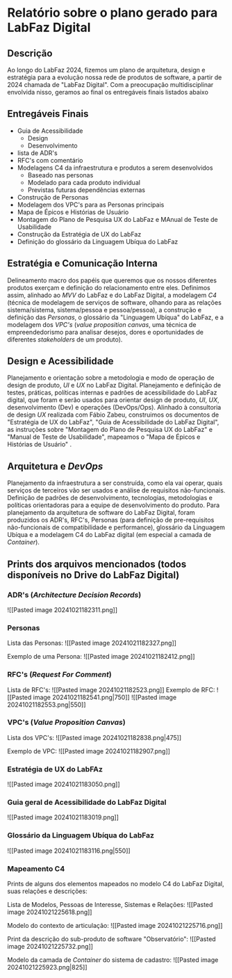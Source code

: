 # Relatório sobre o plano gerado para LabFaz Digital

## Descrição
Ao longo do LabFaz 2024, fizemos um plano de arquitetura, design e estratégia para a evolução nossa rede de produtos de software, a partir de 2024 chamada de "LabFaz Digital". Com a preocupação multidisciplinar envolvida nisso, geramos ao final os entregáveis finais listados abaixo

## Entregáveis Finais
- Guia de Acessibilidade
	- Design
	- Desenvolvimento
- lista de ADR's
- RFC's com comentário
- Modelagens C4 da infraestrutura e produtos a serem desenvolvidos
	- Baseado nas personas
	- Modelado para cada produto individual
	- Previstas futuras dependências externas
- Construção de Personas
- Modelagem dos VPC's para as Personas principais
- Mapa de Épicos e Histórias de Usuário
- Montagem do Plano de Pesquisa UX do LabFaz e MAnual de Teste de Usabilidade
- Construção da Estratégia de UX do LabFaz
- Definição do glossário da Linguagem Ubíqua do LabFaz

## Estratégia e Comunicação Interna
Delineamento macro dos papéis que queremos que os nossos diferentes produtos exerçam e definição do relacionamento entre eles. Definimos assim, alinhado ao *MVV* do LabFaz e do LabFaz Digital, a modelagem *C4* (técnica de modelagem de serviços de software, olhando para as relações sistema/sistema, sistema/pessoa e pessoa/pessoa), a construção e definição das *Personas*, o glossário da "Linguagem Ubíqua" do LabFaz, e a modelagem dos *VPC's* (*value proposition canvas*, uma técnica de empreendedorismo para analisar desejos, dores e oportunidades de diferentes *stakeholders* de um produto).

## Design e Acessibilidade
Planejamento e orientação sobre a metodologia e modo de operação de design de produto, *UI* e *UX* no LabFaz Digital. Planejamento e definição de testes, práticas, políticas internas e padrões de acessibilidade do LabFaz digital, que foram e serão usados para orientar design de produto, *UI*, *UX*, desenvolvimento (Dev) e operações (DevOps/Ops). Alinhado à consultoria de design *UX* realizada com Fábio Zabeu, construimos os documentos de "Estratégia de UX do LabFaz", "Guia de Acessibilidade do LabFaz Digital", as instruções sobre "Montagem do Plano de Pesquisa UX do LabFaz" e "Manual de Teste de Usabilidade", mapeamos o "Mapa de Épicos e Histórias de Usuário" .

## Arquitetura e *DevOps*
Planejamento da infraestrutura a ser construída, como ela vai operar, quais serviços de terceiros vão ser usados e análise de requisitos não-funcionais. Definição de padrões de desenvolvimento, tecnologias, metodologias e políticas orientadoras para a equipe de desenvolvimento do produto. Para planejamento da arquitetura de software do LabFaz Digital, foram produzidos os ADR's, RFC's, Personas (para definição de pre-requisitos não-funcionais de compatibilidade e performance), glossário da Linguagem Ubíqua e a modelagem C4 do LabFaz digital (em especial a camada de *Container*).

## Prints dos arquivos mencionados (todos disponíveis no Drive do LabFaz Digital)

### ADR's (*Architecture Decision Records*)
![[Pasted image 20241021182311.png]]

### Personas
Lista das Personas:
![[Pasted image 20241021182327.png]]

Exemplo de uma Persona:
![[Pasted image 20241021182412.png]]

### RFC's (*Request For Comment*)
Lista de RFC's:
![[Pasted image 20241021182523.png]]
Exemplo de RFC:
![[Pasted image 20241021182541.png|750]]
![[Pasted image 20241021182553.png|550]]

### VPC's (*Value Proposition Canvas*)
Lista dos VPC's:
![[Pasted image 20241021182838.png|475]]

Exemplo de VPC:
![[Pasted image 20241021182907.png]]
### Estratégia de UX do LabFAz
![[Pasted image 20241021183050.png]]

### Guia geral de Acessibilidade do LabFaz Digital
![[Pasted image 20241021183019.png]]

### Glossário da Linguagem Ubíqua do LabFaz
![[Pasted image 20241021183116.png|550]]

### Mapeamento C4
Prints de alguns dos elementos mapeados no modelo C4 do LabFaz Digital, suas relações e descrições:

Lista de Modelos, Pessoas de Interesse, Sistemas e Relações:
![[Pasted image 20241021225618.png]]

Modelo do contexto de articulação:
![[Pasted image 20241021225716.png]]

Print da descrição do sub-produto de software "Observatório":
![[Pasted image 20241021225732.png]]

Modelo da camada de *Container* do sistema de cadastro:
![[Pasted image 20241021225923.png|825]]